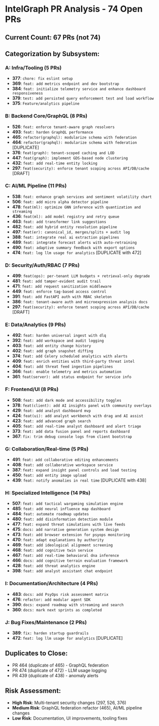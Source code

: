 # IntelGraph PR Analysis - 74 Open PRs

## Current Count: 67 PRs (not 74)

## Categorization by Subsystem:

### A: Infra/Tooling (5 PRs)

- **377**: `chore: fix eslint setup`
- **369**: `feat: add metrics endpoint and dev bootstrap`
- **384**: `feat: initialize telemetry service and enhance dashboard responsiveness`
- **379**: `test: add persisted query enforcement test and load workflow`
- **375**: `Feature/analytics pipeline`

### B: Backend Core/GraphQL (8 PRs)

- **526**: `feat: enforce tenant-aware graph resolvers`
- **493**: `feat: harden GraphQL performance`
- **465**: `refactor(graphql): modularize schema with federation`
- **464**: `refactor(graphql): modularize schema with federation` [DUPLICATE]
- **376**: `feat(graph): tenant-scoped caching and LOD`
- **447**: `feat(graph): implement GDS-based node clustering`
- **432**: `feat: add real-time entity locking`
- **297**: `feat(security): enforce tenant scoping across API/DB/cache` [DRAFT]

### C: AI/ML Pipeline (11 PRs)

- **538**: `feat: enhance graph services and sentiment volatility chart`
- **506**: `feat: add micro alpha detector pipeline`
- **478**: `feat(ml): optimize GNN inference with quantization and streaming`
- **436**: `feat(ml): add model registry and retry queue`
- **463**: `feat: add transformer link suggestions`
- **482**: `feat: add hybrid entity resolution pipeline`
- **497**: `feat(er): canonical_id, merges/splits + audit log`
- **388**: `feat: integrate real ai extraction pipelines`
- **489**: `feat: integrate forecast alerts with auto-retraining`
- **490**: `feat: adaptive summary feedback with export options`
- **474**: `feat: log llm usage for analytics` [DUPLICATE with 472]

### D: Security/Auth/RBAC (7 PRs)

- **499**: `feat(ops): per-tenant LLM budgets + retrieval-only degrade`
- **481**: `feat: add tamper-evident audit trail`
- **471**: `feat: add request sanitization middleware`
- **449**: `feat: enforce tag-based access control`
- **391**: `feat: add FastAPI auth with RBAC skeleton`
- **386**: `feat: tenant-aware auth and microexpression analysis docs`
- **297**: `feat(security): enforce tenant scoping across API/DB/cache` [DRAFT]

### E: Data/Analytics (9 PRs)

- **492**: `feat: harden universal ingest with dlq`
- **392**: `feat: add workspace and audit logging`
- **403**: `feat: add entity change history`
- **402**: `feat: add graph snapshot diffing`
- **374**: `feat: add Celery scheduled analytics with alerts`
- **409**: `feat: enrich entities with third-party threat intel`
- **404**: `feat: add threat feed ingestion pipelines`
- **366**: `feat: enable telemetry and metrics automation`
- **361**: `feat(server): add status endpoint for service info`

### F: Frontend/UI (8 PRs)

- **508**: `feat: add dark mode and accessibility toggles`
- **378**: `feat(client): add AI insights panel with community overlays`
- **429**: `feat: add analyst dashboard mvp`
- **424**: `feat(ui): add analyst workbench with drag and AI assist`
- **423**: `feat: add advanced graph search`
- **405**: `feat: add real-time analyst dashboard and alert triage`
- **373**: `feat: add data fusion panel and reports dashboard`
- **367**: `fix: trim debug console logs from client bootstrap`

### G: Collaboration/Real-time (5 PRs)

- **491**: `feat: add collaborative editing enhancements`
- **408**: `feat: add collaborative workspace service`
- **387**: `feat: expand insight panel controls and load testing`
- **450**: `feat: add entity image upload`
- **439**: `feat: notify anomalies in real time` [DUPLICATE with 438]

### H: Specialized Intelligence (14 PRs)

- **507**: `feat: add tactical wargaming simulation engine`
- **485**: `feat: add neural influence map dashboard`
- **484**: `feat: automate roadmap updates`
- **480**: `feat: add disinformation detection module`
- **477**: `feat: expand threat simulations with live feeds`
- **475**: `docs: add narrative generation system design`
- **473**: `feat: add browser extension for psyops monitoring`
- **470**: `feat: adapt explanations by authority`
- **469**: `feat: add ideological alignment screening`
- **468**: `feat: add cognitive twin service`
- **467**: `feat: add real-time behavioral dna inference`
- **466**: `docs: add cognitive terrain evaluation framework`
- **428**: `feat: add threat analytics engine`
- **398**: `feat: add analyst assistant chat endpoint`

### I: Documentation/Architecture (4 PRs)

- **483**: `docs: add PsyOps risk assessment matrix`
- **476**: `refactor: add modular agent SDK`
- **390**: `docs: expand roadmap with streaming and search`
- **360**: `docs: mark next sprints as completed`

### J: Bug Fixes/Maintenance (2 PRs)

- **389**: `fix: harden startup guardrails`
- **472**: `feat: log llm usage for analytics` [DUPLICATE]

## Duplicates to Close:

- PR 464 (duplicate of 465) - GraphQL federation
- PR 474 (duplicate of 472) - LLM usage logging
- PR 439 (duplicate of 438) - anomaly alerts

## Risk Assessment:

- **High Risk**: Multi-tenant security changes (297, 526, 376)
- **Medium Risk**: GraphQL federation refactor (465), AI/ML pipeline changes
- **Low Risk**: Documentation, UI improvements, tooling fixes
